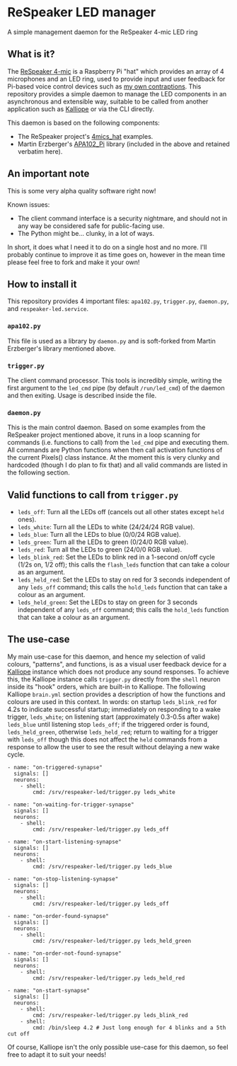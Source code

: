 # ReSpeaker LED manager

A simple management daemon for the ReSpeaker 4-mic LED ring

## What is it?

The [ReSpeaker 4-mic](https://www.seeedstudio.com/ReSpeaker-4-Mic-Array-for-Raspberry-Pi-p-2941.html) is a Raspberry Pi "hat" which provides an array of 4 microphones and an LED ring, used to provide input and user feedback for Pi-based voice control devices such as [my own contraptions](https://www.boniface.me/post/self-hosted-voice-control/). This repository provides a simple daemon to manage the LED components in an asynchronous and extensible way, suitable to be called from another application such as [Kalliope](https://kalliope-project.github.io/) or via the CLI directly.

This daemon is based on the following components:
* The ReSpeaker project's [4mics_hat](https://github.com/respeaker/4mics_hat) examples.
* Martin Erzberger's [APA102_Pi](https://github.com/tinue/APA102_Pi) library (included in the above and retained verbatim here).

## An important note

This is some very alpha quality software right now!

Known issues:
* The client command interface is a security nightmare, and should not in any way be considered safe for public-facing use.
* The Python might be... clunky, in a lot of ways.

In short, it does what I need it to do on a single host and no more. I'll probably continue to improve it as time goes on, however in the mean time please feel free to fork and make it your own!

## How to install it

This repository provides 4 important files: `apa102.py`, `trigger.py`, `daemon.py`, and `respeaker-led.service`.

### `apa102.py`

This file is used as a library by `daemon.py` and is soft-forked from Martin Erzberger's library mentioned above.

### `trigger.py`

The client command processor. This tools is incredibly simple, writing the first argument to the `led_cmd` pipe (by default `/run/led_cmd`) of the daemon and then exiting. Usage is described inside the file.

### `daemon.py`

This is the main control daemon. Based on some examples from the ReSpeaker project mentioned above, it runs in a loop scanning for commands (i.e. functions to call) from the `led_cmd` pipe and executing them. All commands are Python functions when then call activation functions of the current Pixels() class instance. At the moment this is very clunky and hardcoded (though I do plan to fix that) and all valid commands are listed in the following section.

## Valid functions to call from `trigger.py`

* `leds_off`: Turn all the LEDs off (cancels out all other states except `held` ones).
* `leds_white`: Turn all the LEDs to white (24/24/24 RGB value).
* `leds_blue`: Turn all the LEDs to blue (0/0/24 RGB value).
* `leds_green`: Turn all the LEDs to green (0/24/0 RGB value).
* `leds_red`: Turn all the LEDs to green (24/0/0 RGB value).
* `leds_blink_red`: Set the LEDs to blink red in a 1-second on/off cycle (1/2s on, 1/2 off); this calls the `flash_leds` function that can take a colour as an argument.
* `leds_held_red`: Set the LEDs to stay on red for 3 seconds independent of any `leds_off` command; this calls the `hold_leds` function that can take a colour as an argument.
* `leds_held_green`: Set the LEDs to stay on green for 3 seconds independent of any `leds_off` command; this calls the `hold_leds` function that can take a colour as an argument.

## The use-case

My main use-case for this daemon, and hence my selection of valid colours, "patterns", and functions, is as a visual user feedback device for a [Kalliope](https://kalliope-project.github.io/) instance which does not produce any sound responses. To achieve this, the Kalliope instance calls `trigger.py` directly from the `shell` neuron inside its "hook" orders, which are built-in to Kalliope. The following Kalliope `brain.yml` section provides a description of how the functions and colours are used in this context. In words: on startup `leds_blink_red` for 4.2s to indicate successful startup; immediately on responding to a wake trigger, `leds_white`; on listening start (approximately 0.3-0.5s after wake) `leds_blue` until listening stop `leds_off`; if the triggered order is found, `leds_held_green`, otherwise `leds_held_red`; return to waiting for a trigger with `leds_off` though this does not affect the `held` commands from a response to allow the user to see the result without delaying a new wake cycle.

```
- name: "on-triggered-synapse"
  signals: []
  neurons:
    - shell:
        cmd: /srv/respeaker-led/trigger.py leds_white

- name: "on-waiting-for-trigger-synapse"
  signals: []
  neurons:
    - shell:
        cmd: /srv/respeaker-led/trigger.py leds_off

- name: "on-start-listening-synapse"
  signals: []
  neurons:
    - shell:
        cmd: /srv/respeaker-led/trigger.py leds_blue

- name: "on-stop-listening-synapse"
  signals: []
  neurons:
    - shell:
        cmd: /srv/respeaker-led/trigger.py leds_off

- name: "on-order-found-synapse"
  signals: []
  neurons:
    - shell:
        cmd: /srv/respeaker-led/trigger.py leds_held_green

- name: "on-order-not-found-synapse"
  signals: []
  neurons:
    - shell:
        cmd: /srv/respeaker-led/trigger.py leds_held_red

- name: "on-start-synapse"
  signals: []
  neurons:
    - shell:
        cmd: /srv/respeaker-led/trigger.py leds_blink_red
    - shell:
        cmd: /bin/sleep 4.2 # Just long enough for 4 blinks and a 5th cut off
```

Of course, Kalliope isn't the only possible use-case for this daemon, so feel free to adapt it to suit your needs!
